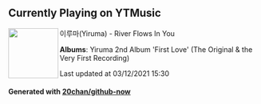 ## Currently Playing on YTMusic

[<img align="left" width="100" src="https://lh3.googleusercontent.com/_GPAdnS0f5IZ_GQmslGLNhX_NnzPIhG8KOtEp9FsjTZ4t9ZiIHcyjXqcD_71OKpTjc6J59s5zMx71Ms">](https://music.youtube.com/watch?v=zwJQE0HkYZw)

이루마(Yiruma) - River Flows In You

**Albums**: Yiruma 2nd Album 'First Love' (The Original & the Very First Recording)

Last updated at 03/12/2021 15:30

#### Generated with [20chan/github-now](https://github.com/20chan/github-now)


<!--
**20chan/20chan** is a ✨ _special_ ✨ repository because its `README.md` (this file) appears on your GitHub profile.

Here are some ideas to get you started:

- 🔭 I’m currently working on ...
- 🌱 I’m currently learning ...
- 👯 I’m looking to collaborate on ...
- 🤔 I’m looking for help with ...
- 💬 Ask me about ...
- 📫 How to reach me: ...
- 😄 Pronouns: ...
- ⚡ Fun fact: ...
-->
